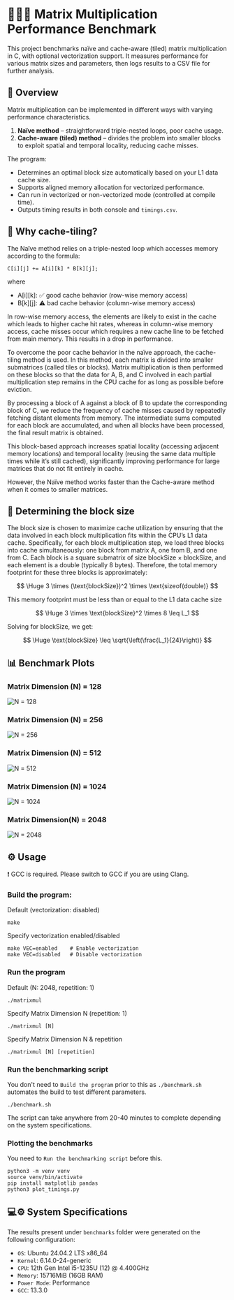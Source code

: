 # 👨🏻‍💻 Matrix Multiplication Performance Benchmark

This project benchmarks naïve and cache-aware (tiled) matrix multiplication in C, with optional vectorization support.
It measures performance for various matrix sizes and parameters, then logs results to a CSV file for further analysis.

## 📝 Overview

Matrix multiplication can be implemented in different ways with varying performance characteristics.

1. **Naïve method** – straightforward triple-nested loops, poor cache usage.
2. **Cache-aware (tiled) method** – divides the problem into smaller blocks to exploit spatial and temporal locality, reducing cache misses.

The program:

- Determines an optimal block size automatically based on your L1 data cache size.
- Supports aligned memory allocation for vectorized performance.
- Can run in vectorized or non-vectorized mode (controlled at compile time).
- Outputs timing results in both console and `timings.csv`.

## 👀 Why cache-tiling?

The Naïve method relies on a triple-nested loop which accesses memory according to the formula:
```
C[i][j] += A[i][k] * B[k][j];
```
where
- A[i][k]: ✅ good cache behavior (row-wise memory access)
- B[k][j]: ⚠️ bad cache behavior (column-wise memory access)

In row-wise memory access, the elements are likely to exist in the cache which leads to higher cache hit rates, whereas in column-wise memory access,
cache misses occur which requires a new cache line to be fetched from main memory. This results in a drop in performance.

To overcome the poor cache behavior in the naïve approach, the cache-tiling method is used.
In this method, each matrix is divided into smaller submatrices (called tiles or blocks).
Matrix multiplication is then performed on these blocks so that the data for A, B, and C involved in each partial multiplication step remains in the CPU cache for as long as possible before eviction.

By processing a block of A against a block of B to update the corresponding block of C, we reduce the frequency of cache misses caused by repeatedly fetching distant elements from memory.
The intermediate sums computed for each block are accumulated, and when all blocks have been processed, the final result matrix is obtained.

This block-based approach increases spatial locality (accessing adjacent memory locations) and temporal locality (reusing the same data multiple times while it’s still cached),
significantly improving performance for large matrices that do not fit entirely in cache.

However, the Naïve method works faster than the Cache-aware method when it comes to smaller matrices.

## 🎯 Determining the block size

The block size is chosen to maximize cache utilization by ensuring that the data involved in each block multiplication fits within the CPU’s L1 data cache.
Specifically, for each block multiplication step, we load three blocks into cache simultaneously: one block from matrix A, one from B, and one from C.
Each block is a square submatrix of size blockSize × blockSize, and each element is a double (typically 8 bytes).
Therefore, the total memory footprint for these three blocks is approximately:

$$
\Huge
3 \times (\text{blockSize})^2 \times \text{sizeof(double)}
$$

This memory footprint must be less than or equal to the L1 data cache size

$$
\Huge
3 \times \text{blockSize}^2 \times 8 \leq L_1
$$

Solving for blockSize, we get:

$$
\Huge
\text{blockSize} \leq \sqrt{\left(\frac{L_1}{24}\right)}
$$

## 📊 Benchmark Plots
### Matrix Dimension (N) = 128
![N = 128](benchmarks/timings_N128.png)
### Matrix Dimension (N) = 256
![N = 256](benchmarks/timings_N256.png)
### Matrix Dimension (N) = 512
![N = 512](benchmarks/timings_N512.png)
### Matrix Dimension (N) = 1024
![N = 1024](benchmarks/timings_N1024.png)
### Matrix Dimension(N) = 2048
![N = 2048](benchmarks/timings_N2048.png)

## ⚙️ Usage
❗ GCC is required. Please switch to GCC if you are using Clang.
### Build the program:
Default (vectorization: disabled)

```
make
```

Specify vectorization enabled/disabled

```
make VEC=enabled    # Enable vectorization
make VEC=disabled   # Disable vectorization
```

### Run the program
Default (N: 2048, repetition: 1)

```
./matrixmul
```

Specify Matrix Dimension N (repetition: 1)

```
./matrixmul [N]
```

Specify Matrix Dimension N & repetition

```
./matrixmul [N] [repetition]
```

### Run the benchmarking script
You don't need to `Build the program` prior to this as `./benchmark.sh` automates the build to test different parameters.
```
./benchmark.sh
```
The script can take anywhere from 20-40 minutes to complete depending on the system specifications.

### Plotting the benchmarks
You need to ```Run the benchmarking script``` before this.
```
python3 -m venv venv
source venv/bin/activate
pip install matplotlib pandas
python3 plot_timings.py
```

## 💻⚙️ System Specifications

The results present under `benchmarks` folder were generated on the following configuration:
- `OS`: Ubuntu 24.04.2 LTS x86_64
- `Kernel`: 6.14.0-24-generic
- `CPU`: 12th Gen Intel i5-1235U (12) @ 4.400GHz
- `Memory`: 15716MiB (16GB RAM)
- `Power Mode`: Performance
- `GCC`: 13.3.0

